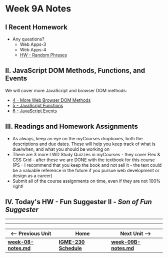 # Week 9A Notes

## I Recent Homework

- Any questions?
  - Web Apps-3
  - Web Apps-4
  - [HW - Random Phrases](https://github.com/tonethar/IGME-230-Master/blob/master/notes/HW-random-phrases-1.md)

## II. JavaScript DOM Methods, Functions, and Events
We will cover more JavaScript and browser DOM methods:

- [4 - More Web Browser DOM Methods](https://github.com/tonethar/IGME-230-Master/tree/master/notes/web-apps-4.md)
- [5 - JavaScript Functions](https://github.com/tonethar/IGME-230-Master/tree/master/notes/web-apps-5.md)
- [6 - JavaScript Events](https://github.com/tonethar/IGME-230-Master/tree/master/notes/web-apps-6.md)

## III. Readings and Homework Assignments
- As always, keep an eye on the myCourses dropboxes, both the descriptions and due dates. These will help you keep track of what is due/when, and what you should be working on
- There are 3 more LWD Study Quizzes in myCourses - they cover Flex & CSS Grid - after these we are DONE with the textbook for this course (PS - I recommend that you keep the book and not sell it - the text could be a valuable reference in the future if you pursue web development or design as a career) 
- Submit all of the course assignments on time, even if they are not 100% right!

## IV. Today's HW - Fun Suggester II - *Son of Fun Suggester*

<!-- - https://github.com/tonethar/IGME-230-Master/blob/master/notes/HW-fun-suggester-2.md -->

<hr><hr>

| <-- Previous Unit | Home | Next Unit -->
| --- | --- | --- 
| [**week-08-notes.md**](week-08-notes.md)     |  [**IGME-230 Schedule**](../schedule.md) | [**week-09B-notes.md**](week-09B-notes.md)

